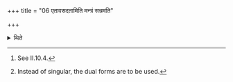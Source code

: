 +++
title = "06 एतावसदतामिति मन्त्रं सन्नमति"

+++

<details><summary>थिते</summary>

6. He modifies the formula[^1] (to be used in connection with the placing the Dhruvā and the spoon) as follows: etāvasadatām[^2]   


[^1]: See II.10.4.  

[^2]: Instead of singular, the dual forms are to be used.
</details>
